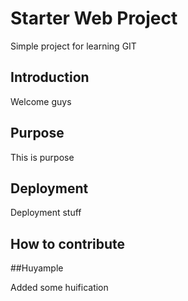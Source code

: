 # Starter Web Project

Simple project for learning GIT

## Introduction

Welcome guys

## Purpose

This is purpose

## Deployment

Deployment stuff

## How to contribute

##Huyample

Added some huification